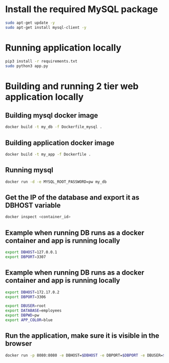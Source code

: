 # Install the required MySQL package

```bash
sudo apt-get update -y
sudo apt-get install mysql-client -y
```

# Running application locally

```bash
pip3 install -r requirements.txt
sudo python3 app.py
```

# Building and running 2 tier web application locally

## Building mysql docker image

```bash
docker build -t my_db -f Dockerfile_mysql .
```

## Building application docker image

```bash
docker build -t my_app -f Dockerfile .
```

## Running mysql

```bash
docker run -d -e MYSQL_ROOT_PASSWORD=pw my_db
```

## Get the IP of the database and export it as DBHOST variable

```bash
docker inspect <container_id>
```

## Example when running DB runs as a docker container and app is running locally

```bash
export DBHOST=127.0.0.1
export DBPORT=3307
```

## Example when running DB runs as a docker container and app is running locally

```bash
export DBHOST=172.17.0.2
export DBPORT=3306
```

```bash
export DBUSER=root
export DATABASE=employees
export DBPWD=pw
export APP_COLOR=blue
```

## Run the application, make sure it is visible in the browser

```bash
docker run -p 8080:8080 -e DBHOST=$DBHOST -e DBPORT=$DBPORT -e DBUSER=$DBUSER -e DBPWD=$DBPWD my_app
```
